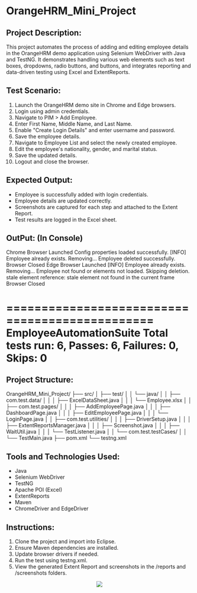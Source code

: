OrangeHRM_Mini_Project
======================

Project Description:
--------------------
This project automates the process of adding and editing employee details in the OrangeHRM demo application using Selenium WebDriver with Java and TestNG. It demonstrates handling various web elements such as text boxes, dropdowns, radio buttons, and buttons, and integrates reporting and data-driven testing using Excel and ExtentReports.

Test Scenario:
--------------
1. Launch the OrangeHRM demo site in Chrome and Edge browsers.
2. Login using admin credentials.
3. Navigate to PIM > Add Employee.
4. Enter First Name, Middle Name, and Last Name.
5. Enable "Create Login Details" and enter username and password.
6. Save the employee details.
7. Navigate to Employee List and select the newly created employee.
8. Edit the employee's nationality, gender, and marital status.
9. Save the updated details.
10. Logout and close the browser.

Expected Output:
----------------
- Employee is successfully added with login credentials.
- Employee details are updated correctly.
- Screenshots are captured for each step and attached to the Extent Report.
- Test results are logged in the Excel sheet.

OutPut: (In Console)
--------------------
Chrome Browser Launched
Config properties loaded successfully.
[INFO] Employee already exists. Removing...
Employee deleted successfully.
Browser Closed
Edge Browser Launched
[INFO] Employee already exists. Removing...
Employee not found or elements not loaded. Skipping deletion.
stale element reference: stale element not found in the current frame
Browser Closed

===============================================
EmployeeAutomationSuite
Total tests run: 6, Passes: 6, Failures: 0, Skips: 0
===============================================



Project Structure:
------------------
OrangeHRM_Mini_Project/
├── src/
│   ├── test/
│   │   └── java/
│   │       ├── com.test.data/
│   │       │   ├── ExcelDataSheet.java
│   │       │   └── Employee.xlsx
│   │       ├── com.test.pages/
│   │       │   ├── AddEmployeePage.java
│   │       │   ├── DashboardPage.java
│   │       │   ├── EditEmployeePage.java
│   │       │   └── LoginPage.java
│   │       ├── com.test.utilities/
│   │       │   ├── DriverSetup.java
│   │       │   ├── ExtentReportsManager.java
│   │       │   ├── Screenshot.java
│   │       │   ├── WaitUtil.java
│   │       │   └── TestListener.java
│   │       └── com.test.testCases/
│   │           └── TestMain.java
├── pom.xml
└── testng.xml

Tools and Technologies Used:
----------------------------
- Java
- Selenium WebDriver
- TestNG
- Apache POI (Excel)
- ExtentReports
- Maven
- ChromeDriver and EdgeDriver

Instructions:
-------------
1. Clone the project and import into Eclipse.
2. Ensure Maven dependencies are installed.
3. Update browser drivers if needed.
4. Run the test using testng.xml.
5. View the generated Extent Report and screenshots in the /reports and /screenshots folders.


<p align="center">
  <img src="https://media.tenor.com/AyTv-0lbeO0AAAAj/check-mark-good.gif" >
</p>
